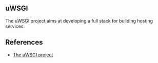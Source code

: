 uWSGI
---

The uWSGI project aims at developing a full stack for building hosting services.



## References

* [The uWSGI project](https://uwsgi-docs.readthedocs.io/en/latest/)
